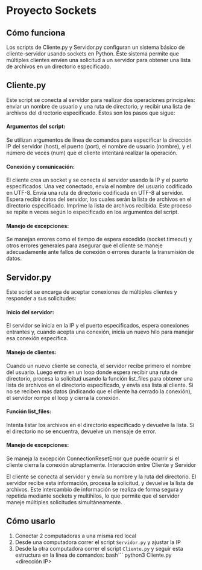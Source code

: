 # Proyecto Sockets

## Cómo funciona

Los scripts de Cliente.py y Servidor.py configuran un sistema básico de cliente-servidor usando sockets en Python. Este sistema permite que múltiples clientes envíen una solicitud a un servidor para obtener una lista de archivos en un directorio especificado. 

## Cliente.py
Este script se conecta al servidor para realizar dos operaciones principales: enviar un nombre de usuario y una ruta de directorio, y recibir una lista de archivos del directorio especificado. Estos son los pasos que sigue:

#### Argumentos del script:
Se utilizan argumentos de línea de comandos para especificar la dirección IP del servidor (host), el puerto (port), el nombre de usuario (nombre), y el número de veces (num) que el cliente intentará realizar la operación.

#### Conexión y comunicación:
El cliente crea un socket y se conecta al servidor usando la IP y el puerto especificados.
Una vez conectado, envía el nombre del usuario codificado en UTF-8.
Envía una ruta de directorio codificada en UTF-8 al servidor.
Espera recibir datos del servidor, los cuales serán la lista de archivos en el directorio especificado.
Imprime la lista de archivos recibida.
Este proceso se repite n veces según lo especificado en los argumentos del script.

#### Manejo de excepciones:
Se manejan errores como el tiempo de espera excedido (socket.timeout) y otros errores generales para asegurar que el cliente se maneje adecuadamente ante fallos de conexión o errores durante la transmisión de datos.

## Servidor.py
Este script se encarga de aceptar conexiones de múltiples clientes y responder a sus solicitudes:

#### Inicio del servidor:
El servidor se inicia en la IP y el puerto especificados, espera conexiones entrantes y, cuando acepta una conexión, inicia un nuevo hilo para manejar esa conexión específica.

#### Manejo de clientes:
Cuando un nuevo cliente se conecta, el servidor recibe primero el nombre del usuario.
Luego entra en un loop donde espera recibir una ruta de directorio, procesa la solicitud usando la función list_files para obtener una lista de archivos en el directorio especificado, y envía esa lista al cliente.
Si no se reciben más datos (indicando que el cliente ha cerrado la conexión), el servidor rompe el loop y cierra la conexión.

#### Función list_files:
Intenta listar los archivos en el directorio especificado y devuelve la lista.
Si el directorio no se encuentra, devuelve un mensaje de error.

#### Manejo de excepciones:
Se maneja la excepción ConnectionResetError que puede ocurrir si el cliente cierra la conexión abruptamente.
Interacción entre Cliente y Servidor


El cliente se conecta al servidor y envía su nombre y la ruta del directorio.
El servidor recibe esta información, procesa la solicitud, y devuelve la lista de archivos.
Este intercambio de información se realiza de forma segura y repetida mediante sockets y multihilos, lo que permite que el servidor maneje múltiples solicitudes simultáneamente.

## Cómo usarlo
1. Conectar 2 computadoras a una misma red local
2. Desde una computadora correr el script `Servidor.py` y ajustar la IP
3. Desde la otra computadora correr el script `Cliente.py` y seguir esta estructura en la línea de comandos: 
bash```
python3 Cliente.py <dirección IP> <puerto> <path>
```

